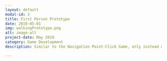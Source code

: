 ```yaml
---
layout: default
modal-id: 2
title: First Person Prototype
date: 2019-05-01
img: walkingPrototype.png
alt: image-alt
project-date: May 2019
category: Game Development
description: Similar to the Navigation Point-Click Game, only instead of using the mouse to control the player, you control the player with both mouse and keyboard. All 3D assets were created by me to add more life into this short game project. The player is capable of sprints and jumps to help avoid any obstacles to get to the end goal of each level.

---
```

